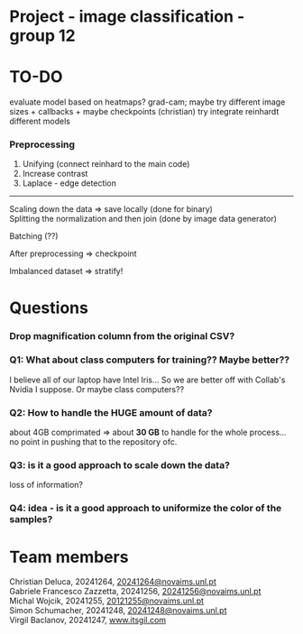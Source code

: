 # Project - image classification - group 12

# TO-DO
evaluate model based on heatmaps? grad-cam; 
maybe try different image sizes + callbacks + maybe checkpoints (christian)
try integrate reinhardt
different models 

### Preprocessing
1. Unifying (connect reinhard to the main code)
2. Increase contrast
3. Laplace - edge detection

-----
Scaling down the data => save locally (done for binary)  
Splitting the normalization and then join (done by image data generator)  

Batching (??)  

After preprocessing => checkpoint    

Imbalanced dataset => stratify!  


# Questions

### Drop magnification column from the original CSV?

### Q1: What about class computers for training?? Maybe better??
I believe all of our laptop have Intel Iris... So we are better off with Collab's Nvidia I suppose. Or maybe class computers??

### Q2: How to handle the HUGE amount of data?
about 4GB comprimated => about **30 GB** to handle for the whole process... no point in pushing that to the repository ofc.

### Q3: is it a good approach to scale down the data?
loss of information?

### Q4: idea - is it a good approach to uniformize the color of the samples?

# Team members

Christian Deluca, 20241264, 20241264@novaims.unl.pt   
Gabriele Francesco Zazzetta, 20241256, 20241256@novaims.unl.pt   
Michal Wojcik, 20241255, 20121255@novaims.unl.pt  
Simon Schumacher, 20241248, 20241248@novaims.unl.pt    
Virgil Baclanov, 20241247, www.itsgil.com 
